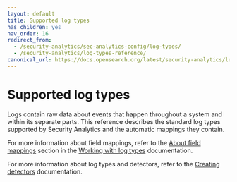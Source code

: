 ```yaml
---
layout: default
title: Supported log types
has_children: yes
nav_order: 16
redirect_from:
  - /security-analytics/sec-analytics-config/log-types/
  - /security-analytics/log-types-reference/
canonical_url: https://docs.opensearch.org/latest/security-analytics/log-types-reference/index/
---
```


# Supported log types

Logs contain raw data about events that happen throughout a system and within its separate parts. This reference describes the standard log types supported by Security Analytics and the automatic mappings they contain.

For more information about field mappings, refer to the [About field mappings]({{site.url}}{{site.baseurl}}/security-analytics/sec-analytics-config/log-types#about-field-mappings) section in the [Working with log types]({{site.url}}{{site.baseurl}}/security-analytics/sec-analytics-config/log-types/) documentation. 

For more information about log types and detectors, refer to the [Creating detectors]({{site.url}}{{site.baseurl}}/security-analytics/sec-analytics-config/detectors-config/) documentation.

